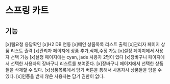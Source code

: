 # 스프링 카트
## 기능
[x]웹요청 응답확인
[x]H2 DB 연동
[x]메인 상품목록 리스트 출력
[x]관리자 페이지 상품 리스트 출력
[x]관리자 페이지에 상품 추가,삭제,수정 가능
[x]설정 페이지에서 사용자 선택 가능
[x]설정 페이지에는 cyan, jade 사용자 2명이 있다
[x]장바구니 페이지에서 선택한 사용자의 장바구니 리스트를 보여준다.
[x]장바구니 페이지에서 선택한 상품들을 삭제할 수 있다.
[x]상품목록에서 담기 버튼을 통해서 사용자사 상품들을 담을 수 있다.
[x]인증을 받지 않은 사용자는 담기 권한이 없다.

